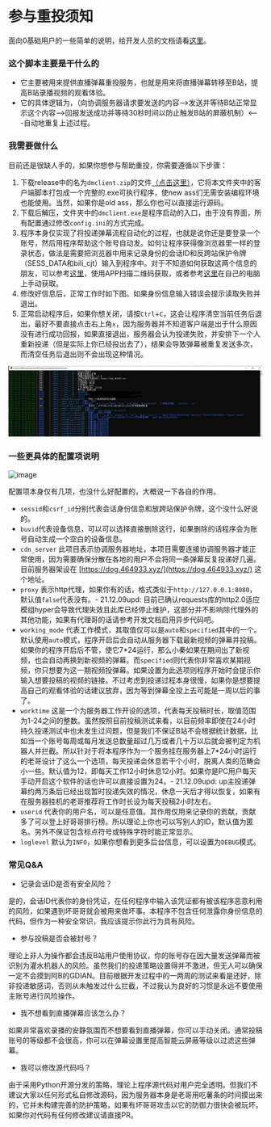 # 参与重投须知
面向0基础用户的一些简单的说明，给开发人员的文档请看[这里](https://github.com/Dark-Sword-22/danmuG/blob/main/misc/%E5%BC%80%E5%8F%91%E6%96%87%E6%A1%A3.md)。

### 这个脚本主要是干什么的
- 它主要被用来提供直播弹幕重投服务，也就是用来将直播弹幕转移至B站，提高B站录播视频的观看体验。
- 它的具体逻辑为，（向协调服务器请求要发送的内容-->发送并等待B站正常显示这个内容-->回报发送成功并等待30秒时间以防止触发B站的屏蔽机制）<---自动地重复上述过程。

### 我需要做什么
目前还是很缺人手的，如果你想参与帮助重投，你需要遵循以下步骤：

1. 下载release中的名为`dmclient.zip`的文件[（点击这里）](https://github.com/Dark-Sword-22/danmuG/releases)，它将本文件夹中的客户端脚本打包成一个完整的.exe可执行程序，使new ass们无需安装编程环境也能使用。当然，如果你是old ass，那么你也可以直接运行源码。
2. 下载后解压，文件夹中的`dmclient.exe`是程序启动的入口，由于没有界面，所有配置通过修改`config.ini`的方式完成。
3. 程序本身仅实现了将投递弹幕流程自动化的过程，也就是说你还是要登录一个账号，然后用程序帮助这个账号自动发。如何让程序获得像浏览器里一样的登录状态，做法是需要把浏览器中用来记录身份的会话ID和反跨站保护令牌（SESS_DATA和bili_cjt）输入到程序中。对于不知道如何获取这两个信息的朋友，可以参考[这里](https://github.com/Dark-Sword-22/danmuG/blob/main/misc/扫码获取登录信息.md)，使用APP扫描二维码获取，或者参考[这里](https://github.com/Dark-Sword-22/danmuG/blob/main/misc/如何获取模拟登录的ID信息.md)在自己的电脑上手动获取。
4. 修改好信息后，正常工作时如下图。如果身份信息输入错误会提示读取失败并退出。
5. 正常启动程序后，如果你想关闭，请按`Ctrl`+`C`，这会让程序清空当前任务后退出，最好不要直接点击右上角`x`，因为服务器并不知道客户端是出于什么原因没有进行成功回报，如果直接退出，服务器会认为投递失败，并安排下一个人重新投递（但是实际上你已经投出去了），结果会导致弹幕被重复发送多次，而清空任务后退出则不会出现这种情况。

![pg01.png](https://github.com/Dark-Sword-22/danmuG/raw/main/misc/img/pg01.png)

### 一些更具体的配置项说明
![image](https://user-images.githubusercontent.com/58373760/164360580-5f09e167-66cd-4d0e-9ac0-01c42cabc084.png)

配置项本身仅有几项，也没什么好配置的，大概说一下各自的作用。
- `sessid`和`csrf_id`分别代表会话身份信息和放跨站保护令牌，这个没什么好说的。
- `buvid`代表设备信息，可以可以选择直接删除这行，如果删除的话程序会为账号自动生成一个空白的设备信息。
- `cdn_server` 此项目表示协调服务器地址，本项目需要连接协调服务器才能正常使用，因为需要确保分散在各地的用户不会将同一条弹幕反复投递好几遍。目前服务器架设在 [https://dog.464933.xyz/](https://dog.464933.xyz/) 这个地址。
- `proxy` 表示http代理，如果你有的话，格式类似于`http://127.0.0.1:8080`，默认值`false`代表没有。- 21.12.09upd: 目前已确认requests库的http2.0适应模组hyper会导致代理失效且此库已经停止维护，这部分并不影响除代理外的其他功能，如果有代理哥的话请参考开发文档启用异步代码吧。
- `working_mode` 代表工作模式，其取值仅可以是`auto`和`specified`其中的一个。默认使用`auto`模式，程序开启后会自动从服务器下载最新视频的弹幕并投稿。如果你的程序开启后不管，使它7\*24运行，那么小秦如果在期间出了新视频，也会自动再换到新视频的弹幕。而`specified`则代表你非常喜欢某期视频，你只想要为这一期视频投弹幕。如果设置为此选项则程序开始时会提示你输入想要投稿的视频的链接。不过考虑到投递过程本身很慢，如果你是想要提高自己的观看体验的话建议放弃，因为等到弹幕全投上去可能是一周以后的事了。
- `worktime` 这是一个为服务器工作开设的选项，代表每天投稿时长，取值范围为1-24之间的整数。虽然按照目前投稿测试来看，以目前频率即使在24小时持久投递测试中也未发生过问题，但是我们不保证B站不会根据统计数据，比如当一个账号每周或每月发送总数量超过几万或者几十万以后就会被判定为机器人并拦截。所以针对于将本程序作为一个服务挂在服务器上7\*24小时运行的老哥设计了这么一个选项，每天投递会休息若干个小时，脱离人类的范畴会小一些。默认值为12，即每天工作12小时休息12小时。如果你是PC用户每天手动开启这个软件的话也许可以直接设置为24。- 21.12.09upd: up主投递弹幕约两万条后已经出现暂时投递失效的情况，休息一天后才得以恢复，如果有在服务器挂机的老哥推荐将工作时长设为每天投稿2小时左右。
- `userid` 代表你的用户名，可以是任意值。其作用仅用来记录你的贡献，贡献多了可以登上好哥哥排行榜。所以理论上你也可以写别人的ID，默认值为匿名。另外不保证包含标点符号或特殊字符时能正常显示。
- `loglevel` 默认为`INFO`，如果你想看到更多后台信息，可以设置为`DEBUG`模式。


### 常见Q&A

- 记录会话ID是否有安全风险？

是的，会话ID代表你的身份凭证，在任何程序中输入该凭证都有被该程序恶意利用的风险，如果遇到坏哥哥就会被用来做坏事。本程序不包含任何泄露你身份信息的代码，但作为一种安全常识，我应该提示你此行为具有风险。

- 参与投稿是否会被封号？

理论上非人为操作都会违反B站用户使用协议，你的账号存在因大量发送弹幕而被识别为灌水机器人的风险。虽然我们的投递策略设置得并不激进，但无人可以确保一定不会摸到阿B的GDIAN。目前根据开发过程中的一两周的测试来看是还好，除非投递敏感词，否则从未触发过什么拦截，不过我认为良好的习惯是永远不要使用主账号进行风险操作。

- 我不想看到直播弹幕应该怎么办？

如果非常喜欢录播的安静氛围而不想要看到直播弹幕，你可以手动关闭。通常投稿账号的等级都不会很高，你可以在弹幕设置里提高智能云屏蔽等级以过滤这些弹幕。

- 我可以修改源代码吗？

由于采用Python开源分发的策略，理论上程序源代码对用户完全透明。但我们不建议大家以任何形式私自修改源码，因为服务器本身是老哥用吃薯条的时间摸出来的，它并未构建完善的防护策略，如果有坏哥哥攻击以它的防御力很快会被玩坏。如果你对代码有任何修改建议请直接PR。
